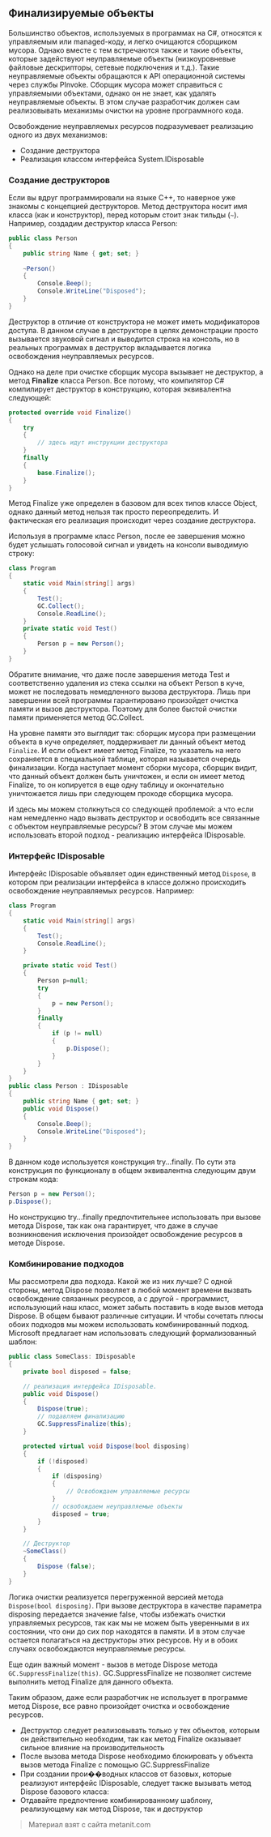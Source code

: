 ## Финализируемые объекты

Большинство объектов, используемых в программах на C#, относятся к управляемым или managed-коду, и легко очищаются сборщиком мусора. Однако вместе с тем встречаются также и такие объекты, которые задействуют неуправляемые объекты (низкоуровневые файловые дескрипторы, сетевые подключения и т.д.). Такие неуправляемые объекты обращаются к API операционной системы через службы PInvoke. Сборщик мусора может справиться с управляемыми объектами, однако он не знает, как удалять неуправляемые объекты. В этом случае разработчик должен сам реализовывать механизмы очистки на уровне программного кода.

Освобождение неуправляемых ресурсов подразумевает реализацию одного из двух механизмов:
- Создание деструктора
- Реализация классом интерфейса System.IDisposable

### Создание деструкторов

Если вы вдруг программировали на языке C++, то наверное уже знакомы с концепцией деструкторов. Метод деструктора носит имя класса (как и конструктор), перед которым стоит знак тильды (`~`). Например, создадим деструктор класса Person:

```cs
public class Person
{
    public string Name { get; set; }
    
    ~Person()
    {
        Console.Beep();
        Console.WriteLine("Disposed");
    }
}
```

Деструктор в отличие от конструктора не может иметь модификаторов доступа. В данном случае в деструкторе в целях демонстрации просто вызывается звуковой сигнал и выводится строка на консоль, но в реальных программах в деструктор вкладывается логика освобождения неуправляемых ресурсов.

Однако на деле при очистке сборщик мусора вызывает не деструктор, а метод **Finalize** класса Person. Все потому, что компилятор C# компилирует деструктор в конструкцию, которая эквивалентна следующей:

```cs
protected override void Finalize()
{
    try
    {
        // здесь идут инструкции деструктора
    }
    finally
    {
        base.Finalize();
    }
}
```

Метод Finalize уже определен в базовом для всех типов классе Object, однако данный метод нельзя так просто переопределить. И фактическая его реализация происходит через создание деструктора.

Используя в программе класс Person, после ее завершения можно будет услышать голосовой сигнал и увидеть на консоли выводимую строку:

```cs
class Program
{
    static void Main(string[] args)
    {
        Test();
        GC.Collect();
        Console.ReadLine();
    }
    private static void Test()
    {
        Person p = new Person();
    }
}
```

Обратите внимание, что даже после завершения метода Test и соответственно удаления из стека ссылки на объект Person в куче, может не последовать немедленного вызова деструктора. Лишь при завершении всей программы гарантировано произойдет очистка памяти и вызов деструктора. Поэтому для более быстой очистки памяти применяется метод GC.Collect.

На уровне памяти это выглядит так: сборщик мусора при размещении объекта в куче определяет, поддерживает ли данный объект метод `Finalize`. И если объект имеет метод Finalize, то указатель на него сохраняется в специальной таблице, которая называется очередь финализации. Когда наступает момент сборки мусора, сборщик видит, что данный объект должен быть уничтожен, и если он имеет метод Finalize, то он копируется в еще одну таблицу и окончательно уничтожается лишь при следующем проходе сборщика мусора.

И здесь мы можем столкнуться со следующей проблемой: а что если нам немедленно надо вызвать деструктор и освободить все связанные с объектом неуправляемые ресурсы? В этом случае мы можем использовать второй подход - реализацию интерфейса IDisposable.

### Интерфейс IDisposable

Интерфейс IDisposable объявляет один единственный метод `Dispose`, в котором при реализации интерфейса в классе должно происходить освобождение неуправляемых ресурсов. Например:

```cs
class Program
{
    static void Main(string[] args)
    {
        Test();
        Console.ReadLine();
    }

    private static void Test()
    {
        Person p=null;
        try
        {
            p = new Person();
        }
        finally
        {
            if (p != null)
            {
                p.Dispose();
            }
        }
    }
}
public class Person : IDisposable
{
    public string Name { get; set; }
    public void Dispose()
    {
        Console.Beep();
        Console.WriteLine("Disposed");
    }
}
```

В данном коде используется конструкция try...finally. По сути эта конструкция по функционалу в общем эквивалентна следующим двум строкам кода:

```cs
Person p = new Person();
p.Dispose();
```

Но конструкцию try...finally предпочтительнее использовать при вызове метода Dispose, так как она гарантирует, что даже в случае возникновения исключения произойдет освобождение ресурсов в методе Dispose.

### Комбинирование подходов

Мы рассмотрели два подхода. Какой же из них лучше? С одной стороны, метод Dispose позволяет в любой момент времени вызвать освобождение связанных ресурсов, а с другой - программист, использующий наш класс, может забыть поставить в коде вызов метода Dispose. В общем бывают различные ситуации. И чтобы сочетать плюсы обоих подходов мы можем использовать комбинированный подход. Microsoft предлагает нам использовать следующий формализованный шаблон:

```cs
public class SomeClass: IDisposable
{
    private bool disposed = false;

    // реализация интерфейса IDisposable.
    public void Dispose()
    {
        Dispose(true);
        // подавляем финализацию
        GC.SuppressFinalize(this);
    }

    protected virtual void Dispose(bool disposing)
    {
        if (!disposed)
        {
            if (disposing)
            {
                // Освобождаем управляемые ресурсы
            }
            // освобождаем неуправляемые объекты
            disposed = true;
        }
    }

    // Деструктор
    ~SomeClass()
    {
        Dispose (false);
    }
}
```

Логика очистки реализуется перегруженной версией метода `Dispose(bool disposing)`. При вызове деструктора в качестве параметра disposing передается значение false, чтобы избежать очистки управляемых ресурсов, так как мы не можем быть уверенными в их состоянии, что они до сих пор находятся в памяти. И в этом случае остается полагаться на деструкторы этих ресурсов. Ну и в обоих случаях освобождаются неуправляемые ресурсы.

Еще один важный момент - вызов в методе Dispose метода `GC.SuppressFinalize(this)`. GC.SuppressFinalize не позволяет системе выполнить метод Finalize для данного объекта.

Таким образом, даже если разработчик не использует в программе метод Dispose, все равно произойдет очистка и освобождение ресурсов.
- Деструктор следует реализовывать только у тех объектов, которым он действительно необходим, так как метод Finalize оказывает сильное 
влияние на производительность
- После вызова метода Dispose необходимо блокировать у объекта вызов метода Finalize с помощью  GC.SuppressFinalize
- При создании прои��водных классов от базовых, которые реализуют интерфейс IDisposable, следует также вызывать метод Dispose базового класса:
- Отдавайте предпочтение комбинированному шаблону, реализующему как метод Dispose, так и деструктор


> Материал взят с сайта metanit.com